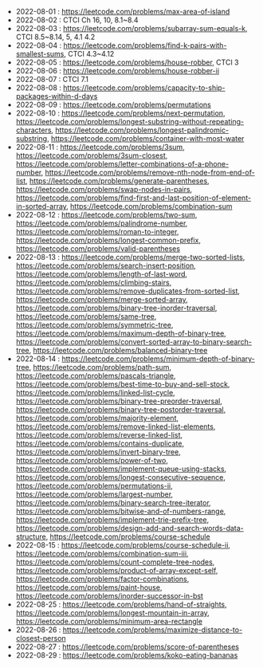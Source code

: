 
* 2022-08-01 : https://leetcode.com/problems/max-area-of-island
* 2022-08-02 : CTCI Ch 16, 10, 8.1~8.4
* 2022-08-03 : https://leetcode.com/problems/subarray-sum-equals-k, CTCI 8.5~8.14, 5, 4.1 4.2
* 2022-08-04 : https://leetcode.com/problems/find-k-pairs-with-smallest-sums, CTCI 4.3~4.12
* 2022-08-05 : https://leetcode.com/problems/house-robber, CTCI 3
* 2022-08-06 : https://leetcode.com/problems/house-robber-ii
* 2022-08-07 : CTCI 7.1
* 2022-08-08 : https://leetcode.com/problems/capacity-to-ship-packages-within-d-days
* 2022-08-09 : https://leetcode.com/problems/permutations
* 2022-08-10 : https://leetcode.com/problems/next-permutation, https://leetcode.com/problems/longest-substring-without-repeating-characters, https://leetcode.com/problems/longest-palindromic-substring, https://leetcode.com/problems/container-with-most-water
* 2022-08-11 : https://leetcode.com/problems/3sum, https://leetcode.com/problems/3sum-closest, https://leetcode.com/problems/letter-combinations-of-a-phone-number, https://leetcode.com/problems/remove-nth-node-from-end-of-list, https://leetcode.com/problems/generate-parentheses, https://leetcode.com/problems/swap-nodes-in-pairs, https://leetcode.com/problems/find-first-and-last-position-of-element-in-sorted-array, https://leetcode.com/problems/combination-sum
* 2022-08-12 : https://leetcode.com/problems/two-sum, https://leetcode.com/problems/palindrome-number, https://leetcode.com/problems/roman-to-integer, https://leetcode.com/problems/longest-common-prefix, https://leetcode.com/problems/valid-parentheses
* 2022-08-13 : https://leetcode.com/problems/merge-two-sorted-lists, https://leetcode.com/problems/search-insert-position, https://leetcode.com/problems/length-of-last-word, https://leetcode.com/problems/climbing-stairs, https://leetcode.com/problems/remove-duplicates-from-sorted-list, https://leetcode.com/problems/merge-sorted-array, https://leetcode.com/problems/binary-tree-inorder-traversal, https://leetcode.com/problems/same-tree, https://leetcode.com/problems/symmetric-tree, https://leetcode.com/problems/maximum-depth-of-binary-tree, https://leetcode.com/problems/convert-sorted-array-to-binary-search-tree, https://leetcode.com/problems/balanced-binary-tree
* 2022-08-14 : https://leetcode.com/problems/minimum-depth-of-binary-tree, https://leetcode.com/problems/path-sum, https://leetcode.com/problems/pascals-triangle, https://leetcode.com/problems/best-time-to-buy-and-sell-stock, https://leetcode.com/problems/linked-list-cycle, https://leetcode.com/problems/binary-tree-preorder-traversal, https://leetcode.com/problems/binary-tree-postorder-traversal, https://leetcode.com/problems/majority-element, https://leetcode.com/problems/remove-linked-list-elements, https://leetcode.com/problems/reverse-linked-list, https://leetcode.com/problems/contains-duplicate, https://leetcode.com/problems/invert-binary-tree, https://leetcode.com/problems/power-of-two, https://leetcode.com/problems/implement-queue-using-stacks, https://leetcode.com/problems/longest-consecutive-sequence, https://leetcode.com/problems/permutations-ii, https://leetcode.com/problems/largest-number, https://leetcode.com/problems/binary-search-tree-iterator, https://leetcode.com/problems/bitwise-and-of-numbers-range, https://leetcode.com/problems/implement-trie-prefix-tree, https://leetcode.com/problems/design-add-and-search-words-data-structure, https://leetcode.com/problems/course-schedule
* 2022-08-15 : https://leetcode.com/problems/course-schedule-ii, https://leetcode.com/problems/combination-sum-iii, https://leetcode.com/problems/count-complete-tree-nodes, https://leetcode.com/problems/product-of-array-except-self, https://leetcode.com/problems/factor-combinations, https://leetcode.com/problems/paint-house, https://leetcode.com/problems/inorder-successor-in-bst
* 2022-08-25 : https://leetcode.com/problems/hand-of-straights, https://leetcode.com/problems/longest-mountain-in-array, https://leetcode.com/problems/minimum-area-rectangle
* 2022-08-26 : https://leetcode.com/problems/maximize-distance-to-closest-person
* 2022-08-27 : https://leetcode.com/problems/score-of-parentheses
* 2022-08-29 : https://leetcode.com/problems/koko-eating-bananas
